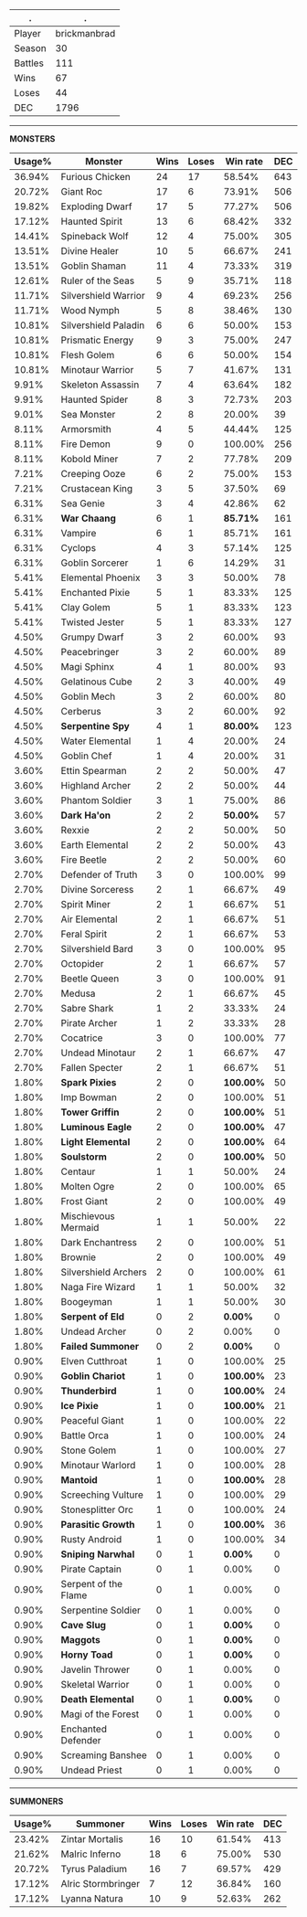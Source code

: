 .|.
|-|-
Player|brickmanbrad
Season|30
Battles|111
Wins|67
Loses|44
DEC|1796

---
**MONSTERS**

Usage%|Monster|Wins|Loses|Win rate|DEC|
-|-|-|-|-|-|
36.94%|Furious Chicken|24|17|58.54%|643|
20.72%|Giant Roc|17|6|73.91%|506|
19.82%|Exploding Dwarf|17|5|77.27%|506|
17.12%|Haunted Spirit|13|6|68.42%|332|
14.41%|Spineback Wolf|12|4|75.00%|305|
13.51%|Divine Healer|10|5|66.67%|241|
13.51%|Goblin Shaman|11|4|73.33%|319|
12.61%|Ruler of the Seas|5|9|35.71%|118|
11.71%|Silvershield Warrior|9|4|69.23%|256|
11.71%|Wood Nymph|5|8|38.46%|130|
10.81%|Silvershield Paladin|6|6|50.00%|153|
10.81%|Prismatic Energy|9|3|75.00%|247|
10.81%|Flesh Golem|6|6|50.00%|154|
10.81%|Minotaur Warrior|5|7|41.67%|131|
9.91%|Skeleton Assassin|7|4|63.64%|182|
9.91%|Haunted Spider|8|3|72.73%|203|
9.01%|Sea Monster|2|8|20.00%|39|
8.11%|Armorsmith|4|5|44.44%|125|
8.11%|Fire Demon|9|0|100.00%|256|
8.11%|Kobold Miner|7|2|77.78%|209|
7.21%|Creeping Ooze|6|2|75.00%|153|
7.21%|Crustacean King|3|5|37.50%|69|
6.31%|Sea Genie|3|4|42.86%|62|
6.31%|**War Chaang**|6|1|**85.71%**|161|
6.31%|Vampire|6|1|85.71%|161|
6.31%|Cyclops|4|3|57.14%|125|
6.31%|Goblin Sorcerer|1|6|14.29%|31|
5.41%|Elemental Phoenix|3|3|50.00%|78|
5.41%|Enchanted Pixie|5|1|83.33%|125|
5.41%|Clay Golem|5|1|83.33%|123|
5.41%|Twisted Jester|5|1|83.33%|127|
4.50%|Grumpy Dwarf|3|2|60.00%|93|
4.50%|Peacebringer|3|2|60.00%|89|
4.50%|Magi Sphinx|4|1|80.00%|93|
4.50%|Gelatinous Cube|2|3|40.00%|49|
4.50%|Goblin Mech|3|2|60.00%|80|
4.50%|Cerberus|3|2|60.00%|92|
4.50%|**Serpentine Spy**|4|1|**80.00%**|123|
4.50%|Water Elemental|1|4|20.00%|24|
4.50%|Goblin Chef|1|4|20.00%|31|
3.60%|Ettin Spearman|2|2|50.00%|47|
3.60%|Highland Archer|2|2|50.00%|44|
3.60%|Phantom Soldier|3|1|75.00%|86|
3.60%|**Dark Ha'on**|2|2|**50.00%**|57|
3.60%|Rexxie|2|2|50.00%|50|
3.60%|Earth Elemental|2|2|50.00%|43|
3.60%|Fire Beetle|2|2|50.00%|60|
2.70%|Defender of Truth|3|0|100.00%|99|
2.70%|Divine Sorceress|2|1|66.67%|49|
2.70%|Spirit Miner|2|1|66.67%|51|
2.70%|Air Elemental|2|1|66.67%|51|
2.70%|Feral Spirit|2|1|66.67%|53|
2.70%|Silvershield Bard|3|0|100.00%|95|
2.70%|Octopider|2|1|66.67%|57|
2.70%|Beetle Queen|3|0|100.00%|91|
2.70%|Medusa|2|1|66.67%|45|
2.70%|Sabre Shark|1|2|33.33%|24|
2.70%|Pirate Archer|1|2|33.33%|28|
2.70%|Cocatrice|3|0|100.00%|77|
2.70%|Undead Minotaur|2|1|66.67%|47|
2.70%|Fallen Specter|2|1|66.67%|51|
1.80%|**Spark Pixies**|2|0|**100.00%**|50|
1.80%|Imp Bowman|2|0|100.00%|51|
1.80%|**Tower Griffin**|2|0|**100.00%**|51|
1.80%|**Luminous Eagle**|2|0|**100.00%**|47|
1.80%|**Light Elemental**|2|0|**100.00%**|64|
1.80%|**Soulstorm**|2|0|**100.00%**|50|
1.80%|Centaur|1|1|50.00%|24|
1.80%|Molten Ogre|2|0|100.00%|65|
1.80%|Frost Giant|2|0|100.00%|49|
1.80%|Mischievous Mermaid|1|1|50.00%|22|
1.80%|Dark Enchantress|2|0|100.00%|51|
1.80%|Brownie|2|0|100.00%|49|
1.80%|Silvershield Archers|2|0|100.00%|61|
1.80%|Naga Fire Wizard|1|1|50.00%|32|
1.80%|Boogeyman|1|1|50.00%|30|
1.80%|**Serpent of Eld**|0|2|**0.00%**|0|
1.80%|Undead Archer|0|2|0.00%|0|
1.80%|**Failed Summoner**|0|2|**0.00%**|0|
0.90%|Elven Cutthroat|1|0|100.00%|25|
0.90%|**Goblin Chariot**|1|0|**100.00%**|23|
0.90%|**Thunderbird**|1|0|**100.00%**|24|
0.90%|**Ice Pixie**|1|0|**100.00%**|21|
0.90%|Peaceful Giant|1|0|100.00%|22|
0.90%|Battle Orca|1|0|100.00%|24|
0.90%|Stone Golem|1|0|100.00%|27|
0.90%|Minotaur Warlord|1|0|100.00%|28|
0.90%|**Mantoid**|1|0|**100.00%**|28|
0.90%|Screeching Vulture|1|0|100.00%|29|
0.90%|Stonesplitter Orc|1|0|100.00%|24|
0.90%|**Parasitic Growth**|1|0|**100.00%**|36|
0.90%|Rusty Android|1|0|100.00%|34|
0.90%|**Sniping Narwhal**|0|1|**0.00%**|0|
0.90%|Pirate Captain|0|1|0.00%|0|
0.90%|Serpent of the Flame|0|1|0.00%|0|
0.90%|Serpentine Soldier|0|1|0.00%|0|
0.90%|**Cave Slug**|0|1|**0.00%**|0|
0.90%|**Maggots**|0|1|**0.00%**|0|
0.90%|**Horny Toad**|0|1|**0.00%**|0|
0.90%|Javelin Thrower|0|1|0.00%|0|
0.90%|Skeletal Warrior|0|1|0.00%|0|
0.90%|**Death Elemental**|0|1|**0.00%**|0|
0.90%|Magi of the Forest|0|1|0.00%|0|
0.90%|Enchanted Defender|0|1|0.00%|0|
0.90%|Screaming Banshee|0|1|0.00%|0|
0.90%|Undead Priest|0|1|0.00%|0|

---
**SUMMONERS**

Usage%|Summoner|Wins|Loses|Win rate|DEC|
-|-|-|-|-|-|
23.42%|Zintar Mortalis|16|10|61.54%|413|
21.62%|Malric Inferno|18|6|75.00%|530|
20.72%|Tyrus Paladium|16|7|69.57%|429|
17.12%|Alric Stormbringer|7|12|36.84%|160|
17.12%|Lyanna Natura|10|9|52.63%|262|
